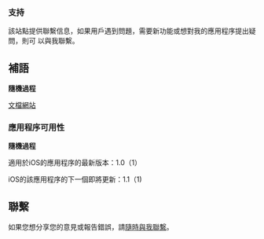 ### 支持

該站點提供聯繫信息，如果用戶遇到問題，需要新功能或想對我的應用程序提出疑問，則可
以與我聯繫。

## 補語

**隨機過程**

[文檔網站](https://www.taketechease.com/time-series/stochastic-processes.html)

### 應用程序可用性

**隨機過程**

適用於iOS的應用程序的最新版本：1.0（1）

iOS的該應用程序的下一個即將更新：1.1（1)

## 聯繫
如果您想分享您的意見或報告錯誤，請[隨時與我聯繫](mailto:i.d.kosinska@gmail.com)。
